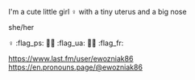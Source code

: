 I'm a cute little girl ♀️ with a tiny uterus and a big nose

she/her

:female_sign: :flag_ps: :transgender_flag: :flag_ua: :rainbow_flag: :flag_fr:

https://www.last.fm/user/ewozniak86
https://en.pronouns.page/@ewozniak86

<!--
**Emily-x86-64/Emily-x86-64** is a ✨ _special_ ✨ repository because its `README.md` (this file) appears on your GitHub profile.

Here are some ideas to get you started:

- 🔭 I’m currently working on ...
- 🌱 I’m currently learning ...
- 👯 I’m looking to collaborate on ...
- 🤔 I’m looking for help with ...
- 💬 Ask me about ...
- 📫 How to reach me: ...
- 😄 Pronouns: ...
- ⚡ Fun fact: ...
-->
